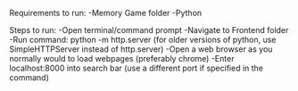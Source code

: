 Requirements to run:
-Memory Game folder
-Python

Steps to run:
-Open terminal/command prompt
-Navigate to Frontend folder
-Run command: python -m http.server (for older versions of python, use SimpleHTTPServer instead of http.server)
-Open a web browser as you normally would to load webpages (preferably chrome)
-Enter localhost:8000 into search bar (use a different port if specified in the command)
